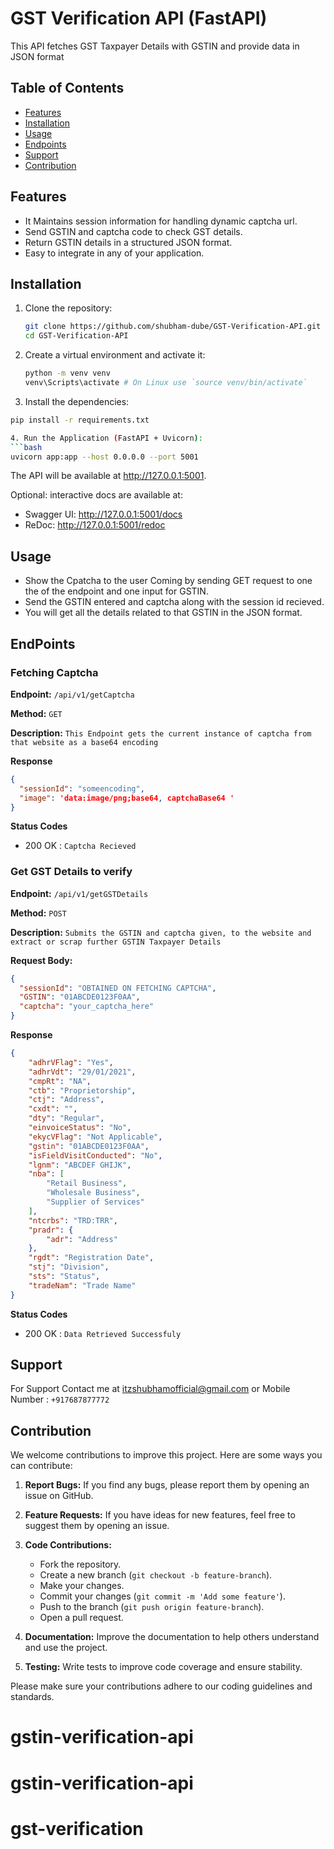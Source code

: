 # GST Verification API (FastAPI)

This API fetches GST Taxpayer Details with GSTIN and provide data in JSON format

## Table of Contents

- [Features](#Features)
- [Installation](#Installation)
- [Usage](#Usage)
- [Endpoints](#EndPoints)
- [Support](#Support)
- [Contribution](#Contribution)

## Features

- It Maintains session information for handling dynamic captcha url.
- Send GSTIN and captcha code to check GST details.
- Return GSTIN details in a structured JSON format.
- Easy to integrate in any of your application.

## Installation

1. Clone the repository:

   ```bash
   git clone https://github.com/shubham-dube/GST-Verification-API.git
   cd GST-Verification-API
   
2. Create a virtual environment and activate it:
   ```bash
   python -m venv venv
   venv\Scripts\activate # On Linux use `source venv/bin/activate`
   
3. Install the dependencies:
  ```bash
  pip install -r requirements.txt

4. Run the Application (FastAPI + Uvicorn):
  ```bash
  uvicorn app:app --host 0.0.0.0 --port 5001
  ```
  The API will be available at http://127.0.0.1:5001.

  Optional: interactive docs are available at:
  - Swagger UI: http://127.0.0.1:5001/docs
  - ReDoc: http://127.0.0.1:5001/redoc
 
## Usage
- Show the Cpatcha to the user Coming by sending GET request to one the of the endpoint and one input for GSTIN.
- Send the GSTIN entered and captcha along with the session id recieved.
- You will get all the details related to that GSTIN in the JSON format.
  
## EndPoints

### Fetching Captcha

**Endpoint:** `/api/v1/getCaptcha`

**Method:** `GET`

**Description:** `This Endpoint gets the current instance of captcha from that website as a base64 encoding`

**Response**
```json
{
  "sessionId": "someencoding",
  "image": 'data:image/png;base64, captchaBase64 '
}
```
**Status Codes**
- 200 OK : `Captcha Recieved`

### Get GST Details to verify

**Endpoint:** `/api/v1/getGSTDetails`

**Method:** `POST`

**Description:** `Submits the GSTIN and captcha given, to the website and extract or scrap further GSTIN Taxpayer Details`

**Request Body:**
```json
{
  "sessionId": "OBTAINED ON FETCHING CAPTCHA",
  "GSTIN": "01ABCDE0123F0AA",
  "captcha": "your_captcha_here"
}
```
**Response**
```json
{
    "adhrVFlag": "Yes",
    "adhrVdt": "29/01/2021",
    "cmpRt": "NA",
    "ctb": "Proprietorship",
    "ctj": "Address",
    "cxdt": "",
    "dty": "Regular",
    "einvoiceStatus": "No",
    "ekycVFlag": "Not Applicable",
    "gstin": "01ABCDE0123F0AA",
    "isFieldVisitConducted": "No",
    "lgnm": "ABCDEF GHIJK",
    "nba": [
        "Retail Business",
        "Wholesale Business",
        "Supplier of Services"
    ],
    "ntcrbs": "TRD:TRR",
    "pradr": {
        "adr": "Address"
    },
    "rgdt": "Registration Date",
    "stj": "Division",
    "sts": "Status",
    "tradeNam": "Trade Name"
}
```
**Status Codes**
- 200 OK : `Data Retrieved Successfuly`

## Support
For Support Contact me at itzshubhamofficial@gmail.com
or Mobile Number : `+917687877772`

## Contribution

We welcome contributions to improve this project. Here are some ways you can contribute:

1. **Report Bugs:** If you find any bugs, please report them by opening an issue on GitHub.
2. **Feature Requests:** If you have ideas for new features, feel free to suggest them by opening an issue.
3. **Code Contributions:** 
    - Fork the repository.
    - Create a new branch (`git checkout -b feature-branch`).
    - Make your changes.
    - Commit your changes (`git commit -m 'Add some feature'`).
    - Push to the branch (`git push origin feature-branch`).
    - Open a pull request.

4. **Documentation:** Improve the documentation to help others understand and use the project.
5. **Testing:** Write tests to improve code coverage and ensure stability.

Please make sure your contributions adhere to our coding guidelines and standards.
# gstin-verification-api
# gstin-verification-api
# gst-verification
